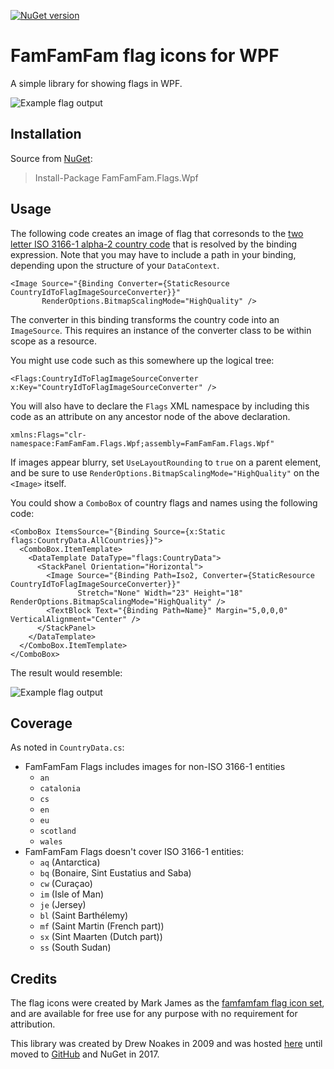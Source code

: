 [![NuGet version](https://img.shields.io/nuget/v/FamFamFam.Flags.Wpf.svg)](https://www.nuget.org/packages/FamFamFam.Flags.Wpf/)

# FamFamFam flag icons for WPF

A simple library for showing flags in WPF.

![Example flag output](flags.png)

## Installation

Source from [NuGet](https://www.nuget.org/packages/FamFamFam.Flags.Wpf/):

> Install-Package FamFamFam.Flags.Wpf

## Usage

The following code creates an image of flag that corresonds to the [two letter ISO 3166-1 alpha-2 country
code](https://en.wikipedia.org/wiki/ISO_3166-1_alpha-2) that is resolved by the binding expression.
Note that you may have to include a path in your binding, depending upon the structure of your `DataContext`.

```xaml
<Image Source="{Binding Converter={StaticResource CountryIdToFlagImageSourceConverter}}"
       RenderOptions.BitmapScalingMode="HighQuality" />
```

The converter in this binding transforms the country code into an `ImageSource`.
This requires an instance of the converter class to be within scope as a resource.

You might use code such as this somewhere up the logical tree:

```xaml
<Flags:CountryIdToFlagImageSourceConverter x:Key="CountryIdToFlagImageSourceConverter" />
```

You will also have to declare the `Flags` XML namespace by including this code as an attribute on any ancestor node of the above declaration.

```xaml
xmlns:Flags="clr-namespace:FamFamFam.Flags.Wpf;assembly=FamFamFam.Flags.Wpf"
```

If images appear blurry, set `UseLayoutRounding` to `true` on a parent element, and be sure to use
`RenderOptions.BitmapScalingMode="HighQuality"` on the `<Image>` itself.

You could show a `ComboBox` of country flags and names using the following code:

```xaml
<ComboBox ItemsSource="{Binding Source={x:Static flags:CountryData.AllCountries}}">
  <ComboBox.ItemTemplate>
    <DataTemplate DataType="flags:CountryData">
      <StackPanel Orientation="Horizontal">
        <Image Source="{Binding Path=Iso2, Converter={StaticResource CountryIdToFlagImageSourceConverter}}"
               Stretch="None" Width="23" Height="18" RenderOptions.BitmapScalingMode="HighQuality" />
        <TextBlock Text="{Binding Path=Name}" Margin="5,0,0,0" VerticalAlignment="Center" />
      </StackPanel>
    </DataTemplate>
  </ComboBox.ItemTemplate>
</ComboBox>
```

The result would resemble:

![Example flag output](combobox.png)

## Coverage

As noted in `CountryData.cs`:

* FamFamFam Flags includes images for non-ISO 3166-1 entities
  * `an`
  * `catalonia`
  * `cs`
  * `en`
  * `eu`
  * `scotland`
  * `wales`
* FamFamFam Flags doesn't cover ISO 3166-1 entities:
  * `aq` (Antarctica)
  * `bq` (Bonaire, Sint Eustatius and Saba)
  * `cw` (Curaçao)
  * `im` (Isle of Man)
  * `je` (Jersey)
  * `bl` (Saint Barthélemy)
  * `mf` (Saint Martin (French part))
  * `sx` (Sint Maarten (Dutch part))
  * `ss` (South Sudan)

## Credits

The flag icons were created by Mark James as the [famfamfam flag icon set](http://www.famfamfam.com/lab/icons/flags/),
and are available for free use for any purpose with no requirement for attribution.

This library was created by Drew Noakes in 2009 and was hosted [here](https://www.drewnoakes.com/code/wpf/flags/)
until moved to [GitHub](https://github.com/drewnoakes/famfamfam-flags-wpf) and NuGet in 2017.
